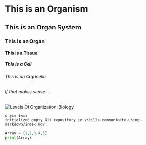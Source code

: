 # This is an Organism
## This is an Organ System    
### This is an Organ 
#### This is a Tissue
##### This is a Cell
###### This is an Organelle
###### If that makes sense.....
![Levels Of Organization: Biology](https://vetmed.tamu.edu/peer/wp-content/uploads/sites/72/2020/03/levels-of-organization.jpg)

```
$ git init
initialized empty Git repository in /skills-communicate-using-markdown/index.md/
```

```python
Array = [1,2,3,4,5]
print(Array)
```

